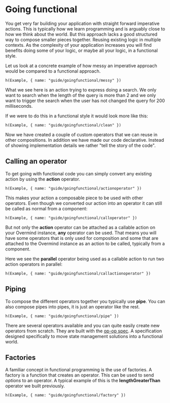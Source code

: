 # Going functional

You get very far building your application with straight forward imperative actions. This is typically how we learn programming and is arguably close to how we think about the world. But this approach lacks a good structured way to compose smaller pieces together. Reusing existing logic in multiple contexts. As the complexity of your application increases you will find benefits doing some of your logic, or maybe all your logic, in a functional style.

Let us look at a concrete example of how messy an imperative approach would be compared to a functional approach.

```marksy
h(Example, { name: "guide/goingfunctional/messy" })
```

What we see here is an action trying to express doing a search. We only want to search when the length of the query is more than 2 and we only want to trigger the search when the user has not changed the query for 200 milliseconds.

If we were to do this in a functional style it would look more like this:

```marksy
h(Example, { name: "guide/goingfunctional/clean" })
```

Now we have created a couple of custom operators that we can reuse in other compositions. In addition we have made our code declarative. Instead of showing implementation details we rather "tell the story of the code". 

## Calling an operator

To get going with functional code you can simply convert any existing action by using the **action** operator.

```marksy
h(Example, { name: "guide/goingfunctional/actionoperator" })
```

This makes your action a composable piece to be used with other operators. Even though we converted our action into an operator it can still be called as normal from a component:

```marksy
h(Example, { name: "guide/goingfunctional/calloperator" })
```

But not only the **action** operator can be attached as a callable action on your Overmind instance, **any** operator can be used. That means you will have some operators that is only used for composition and some that are attached to the Overmind instance as an action to be called, typically from a component.

Here we see the **parallel** operator being used as a callable action to run two action operators in parallel:
```marksy
h(Example, { name: "guide/goingfunctional/callactionoperator" })
```

## Piping


To compose the different operators together you typically use **pipe**. You can also compose pipes into pipes, it is just an operator like the rest.

```marksy
h(Example, { name: "guide/goingfunctional/pipe" })
```

There are several operators available and you can quite easily create new operators from scratch. They are built with the [op-op spec](https://github.com/christianalfoni/op-op-spec). A specification designed specifically to move state management solutions into a functional world.

## Factories

A familiar concept in functional programming is the use of factories. A factory is a function that creates an operator. This can be used to send *options* to an operator. A typical example of this is the **lengthGreaterThan** operator we built previously.

```marksy
h(Example, { name: "guide/goingfunctional/factory" })
```
